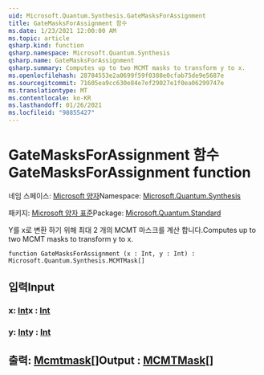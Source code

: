 ```yaml
---
uid: Microsoft.Quantum.Synthesis.GateMasksForAssignment
title: GateMasksForAssignment 함수
ms.date: 1/23/2021 12:00:00 AM
ms.topic: article
qsharp.kind: function
qsharp.namespace: Microsoft.Quantum.Synthesis
qsharp.name: GateMasksForAssignment
qsharp.summary: Computes up to two MCMT masks to transform y to x.
ms.openlocfilehash: 28784553e2a0699f59f0388e0cfab75de9e5687e
ms.sourcegitcommit: 71605ea9cc630e84e7ef29027e1f0ea06299747e
ms.translationtype: MT
ms.contentlocale: ko-KR
ms.lasthandoff: 01/26/2021
ms.locfileid: "98855427"
---
```

# <a name="gatemasksforassignment-function"></a><span data-ttu-id="7f14e-102">GateMasksForAssignment 함수</span><span class="sxs-lookup"><span data-stu-id="7f14e-102">GateMasksForAssignment function</span></span>

<span data-ttu-id="7f14e-103">네임 스페이스: [Microsoft 양자](xref:Microsoft.Quantum.Synthesis)</span><span class="sxs-lookup"><span data-stu-id="7f14e-103">Namespace: [Microsoft.Quantum.Synthesis](xref:Microsoft.Quantum.Synthesis)</span></span>

<span data-ttu-id="7f14e-104">패키지: [Microsoft 양자 표준](https://nuget.org/packages/Microsoft.Quantum.Standard)</span><span class="sxs-lookup"><span data-stu-id="7f14e-104">Package: [Microsoft.Quantum.Standard](https://nuget.org/packages/Microsoft.Quantum.Standard)</span></span>


<span data-ttu-id="7f14e-105">Y를 x로 변환 하기 위해 최대 2 개의 MCMT 마스크를 계산 합니다.</span><span class="sxs-lookup"><span data-stu-id="7f14e-105">Computes up to two MCMT masks to transform y to x.</span></span>

```qsharp
function GateMasksForAssignment (x : Int, y : Int) : Microsoft.Quantum.Synthesis.MCMTMask[]
```


## <a name="input"></a><span data-ttu-id="7f14e-106">입력</span><span class="sxs-lookup"><span data-stu-id="7f14e-106">Input</span></span>

### <a name="x--int"></a><span data-ttu-id="7f14e-107">x: [Int](xref:microsoft.quantum.lang-ref.int)</span><span class="sxs-lookup"><span data-stu-id="7f14e-107">x : [Int](xref:microsoft.quantum.lang-ref.int)</span></span>




### <a name="y--int"></a><span data-ttu-id="7f14e-108">y: [Int](xref:microsoft.quantum.lang-ref.int)</span><span class="sxs-lookup"><span data-stu-id="7f14e-108">y : [Int](xref:microsoft.quantum.lang-ref.int)</span></span>





## <a name="output--mcmtmask"></a><span data-ttu-id="7f14e-109">출력: [Mcmtmask](xref:Microsoft.Quantum.Synthesis.MCMTMask)[]</span><span class="sxs-lookup"><span data-stu-id="7f14e-109">Output : [MCMTMask](xref:Microsoft.Quantum.Synthesis.MCMTMask)[]</span></span>


